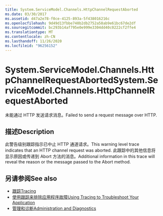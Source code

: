```yaml
---
title: System.ServiceModel.Channels.HttpChannelRequestAborted
ms.date: 03/30/2017
ms.assetid: d47a2e78-f0ce-4125-893a-5f438016216c
ms.openlocfilehash: 9d49d13fbbe740b2db2752a58ab9e61bc67de2df
ms.sourcegitcommit: bc293b14af795e0e999e3304dd40c0222cf2ffe4
ms.translationtype: MT
ms.contentlocale: zh-CN
ms.lasthandoff: 11/26/2020
ms.locfileid: "96256152"
---
```

# <a name="systemservicemodelchannelshttpchannelrequestaborted"></a><span data-ttu-id="57d9c-102">System.ServiceModel.Channels.HttpChannelRequestAborted</span><span class="sxs-lookup"><span data-stu-id="57d9c-102">System.ServiceModel.Channels.HttpChannelRequestAborted</span></span>

<span data-ttu-id="57d9c-103">未能通过 HTTP 发送请求消息。</span><span class="sxs-lookup"><span data-stu-id="57d9c-103">Failed to send a request message over HTTP.</span></span>  
  
## <a name="description"></a><span data-ttu-id="57d9c-104">描述</span><span class="sxs-lookup"><span data-stu-id="57d9c-104">Description</span></span>  

 <span data-ttu-id="57d9c-105">此警告级别跟踪指示已中止 HTTP 通道请求。</span><span class="sxs-lookup"><span data-stu-id="57d9c-105">This warning level trace indicates that an HTTP channel request was aborted.</span></span> <span data-ttu-id="57d9c-106">此跟踪中的其他信息将显示原因或传递到 Abort 方法的消息。</span><span class="sxs-lookup"><span data-stu-id="57d9c-106">Additional information in this trace will reveal the reason or the message passed to the Abort method.</span></span>  
  
## <a name="see-also"></a><span data-ttu-id="57d9c-107">另请参阅</span><span class="sxs-lookup"><span data-stu-id="57d9c-107">See also</span></span>

- [<span data-ttu-id="57d9c-108">跟踪</span><span class="sxs-lookup"><span data-stu-id="57d9c-108">Tracing</span></span>](index.md)
- [<span data-ttu-id="57d9c-109">使用跟踪来排除应用程序故障</span><span class="sxs-lookup"><span data-stu-id="57d9c-109">Using Tracing to Troubleshoot Your Application</span></span>](using-tracing-to-troubleshoot-your-application.md)
- [<span data-ttu-id="57d9c-110">管理和诊断</span><span class="sxs-lookup"><span data-stu-id="57d9c-110">Administration and Diagnostics</span></span>](../index.md)
